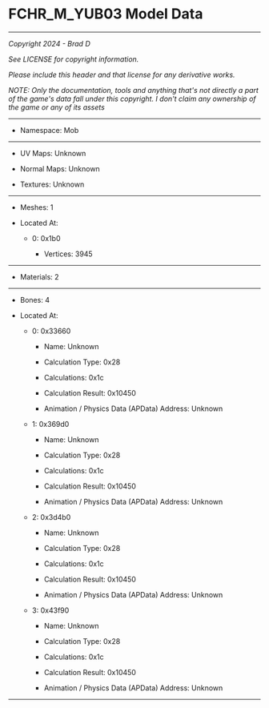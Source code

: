 # FCHR_M_YUB03 Model Data

---

*Copyright 2024 - Brad D*

*See LICENSE for copyright information.*

*Please include this header and that license for any derivative works.*

*NOTE: Only the documentation, tools and anything that's not directly a part of the game's data fall under this copyright. I don't claim any ownership of the game or any of its assets*

---

* Namespace: Mob

---

* UV Maps: Unknown

* Normal Maps: Unknown

* Textures: Unknown

---

* Meshes: 1

* Located At:

  * 0: 0x1b0

    * Vertices: 3945

---

* Materials: 2

---

* Bones: 4

* Located At:

  * 0: 0x33660

    * Name: Unknown

    * Calculation Type: 0x28

    * Calculations: 0x1c

    * Calculation Result: 0x10450

    * Animation / Physics Data (APData) Address: Unknown

  * 1: 0x369d0

    * Name: Unknown

    * Calculation Type: 0x28

    * Calculations: 0x1c

    * Calculation Result: 0x10450

    * Animation / Physics Data (APData) Address: Unknown

  * 2: 0x3d4b0

    * Name: Unknown

    * Calculation Type: 0x28

    * Calculations: 0x1c

    * Calculation Result: 0x10450

    * Animation / Physics Data (APData) Address: Unknown

  * 3: 0x43f90

    * Name: Unknown

    * Calculation Type: 0x28

    * Calculations: 0x1c

    * Calculation Result: 0x10450

    * Animation / Physics Data (APData) Address: Unknown

---

